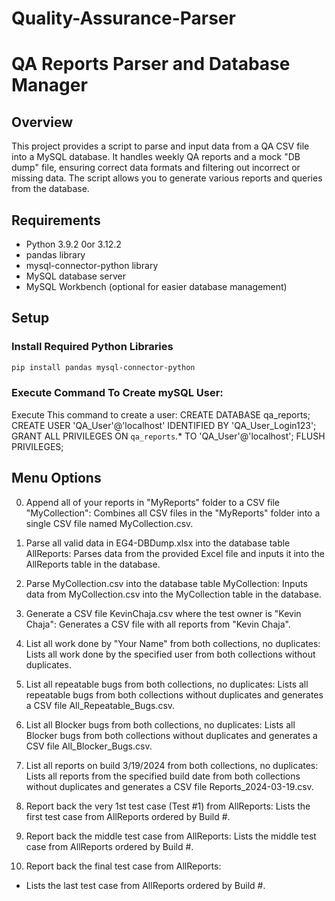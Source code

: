 # Quality-Assurance-Parser

# QA Reports Parser and Database Manager

## Overview

This project provides a script to parse and input data from a QA CSV file into a MySQL database. It handles weekly QA reports and a mock "DB dump" file, ensuring correct data formats and filtering out incorrect or missing data. The script allows you to generate various reports and queries from the database.

## Requirements

- Python 3.9.2 0or 3.12.2
- pandas library
- mysql-connector-python library
- MySQL database server
- MySQL Workbench (optional for easier database management)


## Setup

### Install Required Python Libraries

```bash
pip install pandas mysql-connector-python
```

### Execute Command To Create mySQL User:
Execute This command to create a user:
CREATE DATABASE qa_reports;
CREATE USER 'QA_User'@'localhost' IDENTIFIED BY 'QA_User_Login123';
GRANT ALL PRIVILEGES ON `qa_reports`.* TO 'QA_User'@'localhost';
FLUSH PRIVILEGES;

## Menu Options
0. Append all of your reports in "MyReports" folder to a CSV file "MyCollection":
  Combines all CSV files in the "MyReports" folder into a single CSV file named MyCollection.csv.

1. Parse all valid data in EG4-DBDump.xlsx into the database table AllReports:
  Parses data from the provided Excel file and inputs it into the AllReports table in the database.

2. Parse MyCollection.csv into the database table MyCollection:
  Inputs data from MyCollection.csv into the MyCollection table in the database.

3. Generate a CSV file KevinChaja.csv where the test owner is "Kevin Chaja":
  Generates a CSV file with all reports from "Kevin Chaja".

4. List all work done by "Your Name" from both collections, no duplicates:
  Lists all work done by the specified user from both collections without duplicates.

5. List all repeatable bugs from both collections, no duplicates:
  Lists all repeatable bugs from both collections without duplicates and generates a CSV file All_Repeatable_Bugs.csv.

6. List all Blocker bugs from both collections, no duplicates:
  Lists all Blocker bugs from both collections without duplicates and generates a CSV file All_Blocker_Bugs.csv.

7. List all reports on build 3/19/2024 from both collections, no duplicates:
  Lists all reports from the specified build date from both collections without duplicates and generates a CSV file Reports_2024-03-19.csv.

8. Report back the very 1st test case (Test #1) from AllReports:
  Lists the first test case from AllReports ordered by Build #.

9. Report back the middle test case from AllReports:
  Lists the middle test case from AllReports ordered by Build #.

10. Report back the final test case from AllReports:
  * Lists the last test case from AllReports ordered by Build #.
